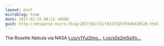 ```yaml
---
layout: post
microblog: true
date: 2017-02-15 08:11 +0300
guid: http://desparoz.micro.blog/2017/02/15/t831732679196438528.html
---
```

The Rosette Nebula via NASA [t.co/y1Yul2tno...](https://t.co/y1Yul2tnoJ) [t.co/s0s2m5sXh...](https://t.co/s0s2m5sXhz)
